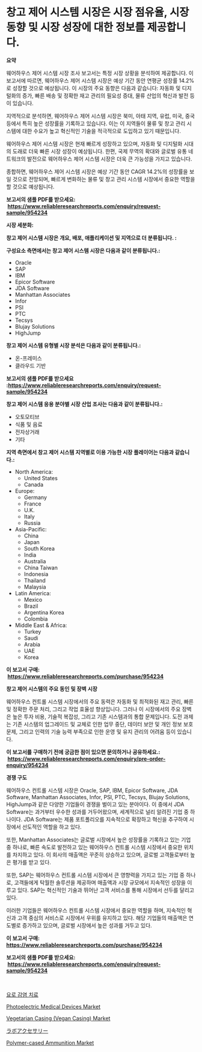 <p><h1>창고 제어 시스템 시장은 시장 점유율, 시장 동향 및 시장 성장에 대한 정보를 제공합니다.</h1></p><p><strong>요약</strong></p>
<p><p>웨어하우스 제어 시스템 시장 조사 보고서는 특정 시장 상황을 분석하여 제공합니다. 이 보고서에 따르면, 웨어하우스 제어 시스템 시장은 예상 기간 동안 연평균 성장률 14.2%로 성장할 것으로 예상됩니다. 이 시장의 주요 동향은 다음과 같습니다: 자동화 및 디지털화의 증가, 빠른 배송 및 정확한 재고 관리의 필요성 증대, 물류 산업의 혁신과 발전 등이 있습니다.</p><p>지역적으로 분석하면, 웨어하우스 제어 시스템 시장은 북미, 아태 지역, 유럽, 미국, 중국 등에서 특히 높은 성장률을 기록하고 있습니다. 이는 이 지역들이 물류 및 창고 관리 시스템에 대한 수요가 높고 혁신적인 기술을 적극적으로 도입하고 있기 때문입니다.</p><p>웨어하우스 제어 시스템 시장은 현재 빠르게 성장하고 있으며, 자동화 및 디지털화 시대의 도래로 더욱 빠른 시장 성장이 예상됩니다. 한편, 국제 무역의 확대와 글로벌 유통 네트워크의 발전으로 웨어하우스 제어 시스템 시장은 더욱 큰 가능성을 가지고 있습니다.</p><p>종합하면, 웨어하우스 제어 시스템 시장은 예상 기간 동안 CAGR 14.2%의 성장률을 보일 것으로 전망되며, 빠르게 변화하는 물류 및 창고 관리 시스템 시장에서 중요한 역할을 할 것으로 예상됩니다.</p></p>
<p><strong>보고서의 샘플 PDF를 받으세요: &nbsp;<a href="https://www.reliableresearchreports.com/enquiry/request-sample/954234">https://www.reliableresearchreports.com/enquiry/request-sample/954234</a></strong></p>
<p><strong>시장 세분화:</strong></p>
<p><strong> 창고 제어 시스템 시장은 개요, 배포, 애플리케이션 및 지역으로 더 분류됩니다. :</strong></p>
<p><strong>구성요소 측면에서는 창고 제어 시스템 시장은 다음과 같이 분류됩니다.:</strong></p>
<p><ul><li>Oracle</li><li>SAP</li><li>IBM</li><li>Epicor Software</li><li>JDA Software</li><li>Manhattan Associates</li><li>Infor</li><li>PSI</li><li>PTC</li><li>Tecsys</li><li>Blujay Solutions</li><li>HighJump</li></ul></p>
<p><strong> 창고 제어 시스템 유형별 시장 분석은 다음과 같이 분류됩니다.:</strong></p>
<p><ul><li>온-프레미스</li><li>클라우드 기반</li></ul></p>
<p><strong>보고서의 샘플 PDF를 받으세요 :<a href="https://www.reliableresearchreports.com/enquiry/request-sample/954234">https://www.reliableresearchreports.com/enquiry/request-sample/954234</a></strong></p>
<p><strong> 창고 제어 시스템 응용 분야별 시장 산업 조사는 다음과 같이 분류됩니다.:</strong></p>
<p><ul><li>오토모티브</li><li>식품 및 음료</li><li>전자상거래</li><li>기타</li></ul></p>
<p><strong>지역 측면에서 창고 제어 시스템 지역별로 이용 가능한 시장 플레이어는 다음과 같습니다.:</strong></p>
<p><ul>
    <li>
        North America:
        <ul>
            <li>United States</li>
            <li>Canada</li>
        </ul>
    </li>
    <li>
        Europe:
        <ul>
            <li>Germany</li>
            <li>France</li>
            <li>U.K.</li>
            <li>Italy</li>
            <li>Russia</li>
        </ul>
    </li>
    <li>
        Asia-Pacific:
        <ul>
            <li>China</li>
            <li>Japan</li>
            <li>South Korea</li>
            <li>India</li>
            <li>Australia</li>
            <li>China Taiwan</li>
            <li>Indonesia</li>
            <li>Thailand</li>
            <li>Malaysia</li>
        </ul>
    </li>
    <li>
        Latin America:
        <ul>
            <li>Mexico</li>
            <li>Brazil</li>
            <li>Argentina Korea</li>
            <li>Colombia</li>
        </ul>
    </li>
    <li>
        Middle East & Africa:
        <ul>
            <li>Turkey</li>
            <li>Saudi</li>
            <li>Arabia</li>
            <li>UAE</li>
            <li>Korea</li>
        </ul>
    </li>
    </ul></p>
<p><strong>이 보고서 구매: &nbsp;<a href="https://www.reliableresearchreports.com/purchase/954234">https://www.reliableresearchreports.com/purchase/954234</a></strong></p>
<p><strong>창고 제어 시스템의 주요 동인 및 장벽 시장</strong></p>
<p><p>웨어하우스 컨트롤 시스템 시장에서의 주요 동력은 자동화 및 최적화된 재고 관리, 빠른 및 정확한 주문 처리, 그리고 작업 효율성 향상입니다. 그러나 이 시장에서의 주요 장벽은 높은 투자 비용, 기술적 복잡성, 그리고 기존 시스템과의 통합 문제입니다. 도전 과제는 기존 시스템의 업그레이드 및 교체로 인한 업무 중단, 데이터 보안 및 개인 정보 보호 문제, 그리고 인력의 기술 능력 부족으로 인한 운영 및 유지 관리의 어려움 등이 있습니다.</p></p>
<p><strong>이 보고서를 구매하기 전에 궁금한 점이 있으면 문의하거나 공유하세요.: &nbsp;<a href="https://www.reliableresearchreports.com/enquiry/pre-order-enquiry/954234">https://www.reliableresearchreports.com/enquiry/pre-order-enquiry/954234</a></strong></p>
<p><strong>경쟁 구도</strong></p>
<p><p>웨어하우스 컨트롤 시스템 시장은 Oracle, SAP, IBM, Epicor Software, JDA Software, Manhattan Associates, Infor, PSI, PTC, Tecsys, Blujay Solutions, HighJump과 같은 다양한 기업들이 경쟁을 벌이고 있는 분야이다. 이 중에서 JDA Software는 과거부터 우수한 성과를 거두어왔으며, 세계적으로 널리 알려진 기업 중 하나이다. JDA Software는 제품 포트폴리오를 지속적으로 확장하고 혁신을 추구하여 시장에서 선도적인 역할을 하고 있다.</p><p>또한, Manhattan Associates는 글로벌 시장에서 높은 성장률을 기록하고 있는 기업 중 하나로, 빠른 속도로 발전하고 있는 웨어하우스 컨트롤 시스템 시장에서 중요한 위치를 차지하고 있다. 이 회사의 매출액은 꾸준히 상승하고 있으며, 글로벌 고객들로부터 높은 평가를 받고 있다.</p><p>또한, SAP는 웨어하우스 컨트롤 시스템 시장에서 큰 영향력을 가지고 있는 기업 중 하나로, 고객들에게 탁월한 솔루션을 제공하며 매출액과 시장 규모에서 지속적인 성장을 이루고 있다. SAP는 혁신적인 기술과 뛰어난 고객 서비스를 통해 시장에서 선두를 달리고 있다.</p><p>이러한 기업들은 웨어하우스 컨트롤 시스템 시장에서 중요한 역할을 하며, 지속적인 혁신과 고객 중심의 서비스로 시장에서 우위를 유지하고 있다. 해당 기업들의 매출액은 연도별로 증가하고 있으며, 글로벌 시장에서 높은 성과를 거두고 있다.</p></p>
<p><strong>이 보고서 구매: &nbsp; <a href="https://www.reliableresearchreports.com/purchase/954234">https://www.reliableresearchreports.com/purchase/954234</a></strong></p>
<p><strong>보고서의 샘플 PDF를 받으세요: &nbsp;<a href="https://www.reliableresearchreports.com/enquiry/request-sample/954234">https://www.reliableresearchreports.com/enquiry/request-sample/954234</a></strong><strong></strong></p>
<p>&nbsp;</p>
<p><p><a href="https://github.com/vss5505pa7z1p/Market-Research-Report-List-1/blob/main/5181170185137.md">요로 감염 치료</a></p><p><a href="https://sudsy-motorcycle-bbc.notion.site/Photoelectric-Medical-Devices-Market-Growth-Market-Trends-COVID-19-Impact-and-Forecasts-for-perio-3f896993227b4af19e00126978261f0f">Photoelectric Medical Devices Market</a></p><p><a href="https://github.com/sofayahoo2023/Market-Research-Report-List-3/blob/main/vegetarian-casing-vegan-casing-market.md">Vegetarian Casing (Vegan Casing) Market</a></p><p><a href="https://github.com/vhemk0794148/Market-Research-Report-List-1/blob/main/8256939185202.md">ラボアクセサリー</a></p><p><a href="https://github.com/joannesouthgate/Market-Research-Report-List-2/blob/main/polymer-cased-ammunition-market.md">Polymer-cased Ammunition Market</a></p></p>